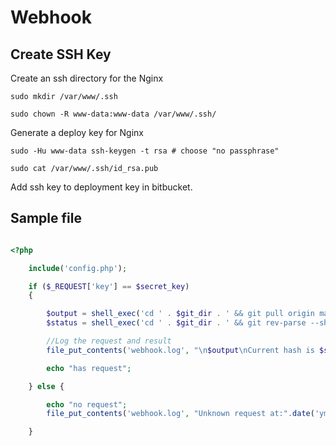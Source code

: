 # Webhook

## Create SSH Key

Create an ssh directory for the Nginx

`sudo mkdir /var/www/.ssh`

`sudo chown -R www-data:www-data /var/www/.ssh/`

Generate a deploy key for Nginx

`sudo -Hu www-data ssh-keygen -t rsa # choose "no passphrase"`

`sudo cat /var/www/.ssh/id_rsa.pub`

Add ssh key to deployment key in bitbucket.

## Sample file

```php

<?php

    include('config.php');

    if ($_REQUEST['key'] == $secret_key)
    {

        $output = shell_exec('cd ' . $git_dir . ' && git pull origin master 2>&1');
        $status = shell_exec('cd ' . $git_dir . ' && git rev-parse --short HEAD 2>&1');

        //Log the request and result
        file_put_contents('webhook.log', "\n$output\nCurrent hash is $status\n################################################\n", FILE_APPEND);

        echo "has request";

    } else {

        echo "no request";
        file_put_contents('webhook.log', "Unknown request at:".date('ymdhis')."\n################################################\n", FILE_APPEND);

    }

```